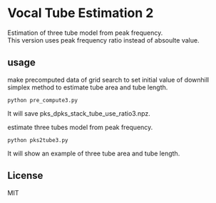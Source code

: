 # Vocal Tube Estimation 2   

Estimation of three tube model from peak frequency.  
This version uses peak frequency ratio instead of absoulte value.  


## usage   

make precomputed data of grid search to set initial value of downhill simplex method to estimate tube area and tube length.    
```
python pre_compute3.py   
```
It will save pks_dpks_stack_tube_use_ratio3.npz.  


estimate three tubes model from peak frequency.  
```
python pks2tube3.py   
```
It will show an example of three tube area and tube length.    


## License    
MIT  


